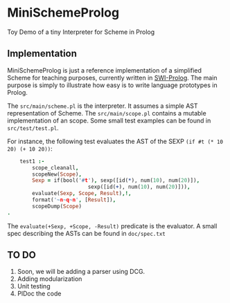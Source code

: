 # MiniSchemeProlog
Toy Demo of a tiny Interpreter for Scheme in Prolog
## Implementation
MiniSchemeProlog is just a reference implementation of a simplified Scheme for teaching purposes, currently written in [SWI-Prolog](https://www.swi-prolog.org/).
The main purpose is simply to illustrate how easy is to write language prototypes in Prolog.

The `src/main/scheme.pl` is the interpreter. It assumes a simple AST representation of Scheme.
The `src/main/scope.pl` contains a mutable implementation of an scope.
Some small test examples can be found in `src/test/test.pl`.

For instance, the following test evaluates the AST of the SEXP `(if #t (* 10 20) (+ 10 20))`:

```prolog
    test1 :-
        scope_cleanall,
        scopeNew(Scope), 
        Sexp = if(bool('#t'), sexp([id(*), num(10), num(20)]), 
	                      sexp([id(+), num(10), num(20)])),
        evaluate(Sexp, Scope, Result),!,
        format('~n~q~n', [Result]),
        scopeDump(Scope)
.
````

The `evaluate(+Sexp, +Scope, -Result)` predicate is the evaluator. 
A small spec describing the ASTs can be found in `doc/spec.txt`
## TO DO
1. Soon, we will be adding a parser using DCG.
2. Adding modularization 
3. Unit testing
4. PlDoc the code
